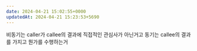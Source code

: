 ```yaml
---
date: 2024-04-21 15:02:55+0000
updatedAt: 2024-04-21 15:23:53+5690
---
```

비동기는 caller가 callee의 결과에 직접적인 관심사가 아닌거고
동기는 callee의 결과를 가지고 뭔가를 수행하는거